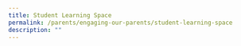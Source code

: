 ```yaml
---
title: Student Learning Space
permalink: /parents/engaging-our-parents/student-learning-space
description: ""
---
```

